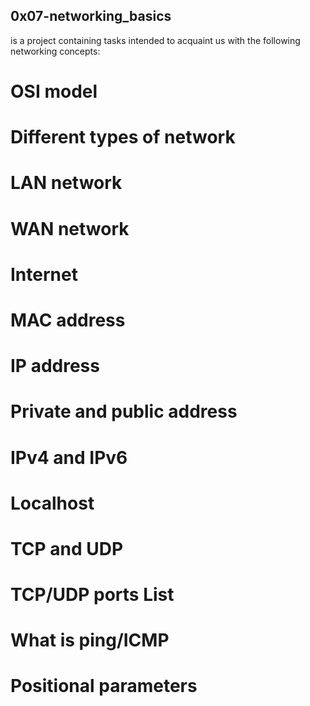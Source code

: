## 0x07-networking_basics
is a project containing tasks intended to acquaint us with the following networking concepts:
# OSI model
# Different types of network
# LAN network
# WAN network
# Internet
# MAC address
# IP address
# Private and public address
# IPv4 and IPv6
# Localhost
# TCP and UDP
# TCP/UDP ports List
# What is ping/ICMP
# Positional parameters

